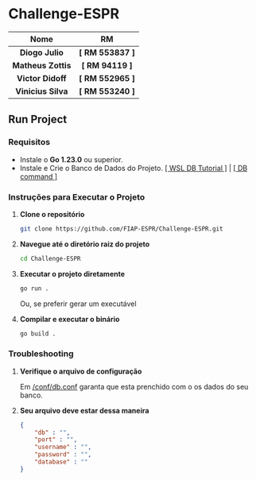 # Challenge-ESPR

|Nome|RM|
|:-:|:-:|
|**Diogo Julio** | **[ RM 553837 ]**|
|**Matheus Zottis** | **[ RM 94119 ]**|
|**Victor Didoff** | **[ RM 552965 ]**|
|**Vinicius Silva** | **[ RM 553240 ]**|

## Run Project

### Requisitos
- Instale o **Go 1.23.0** ou superior.
- Instale e Crie o Banco de Dados do Projeto. [[ WSL DB Tutorial ]](./docs/DataBase.md) | [[ DB command ]](./db/sql/script.sql)

### Instruções para Executar o Projeto

1. **Clone o repositório**
   ```bash
   git clone https://github.com/FIAP-ESPR/Challenge-ESPR.git
   ```

2. **Navegue até o diretório raiz do projeto**
   ```bash
   cd Challenge-ESPR
   ```

3. **Executar o projeto diretamente**
    ```bash
    go run .
    ```

    Ou, se preferir gerar um executável

4. **Compilar e executar o binário**
    ```bash
    go build .
    ```

### Troubleshooting

1. **Verifique o arquivo de configuração**
    
    Em [/conf/db.conf](./conf/db.conf) garanta que esta prenchido com o os dados do seu banco.

2. **Seu arquivo deve estar dessa maneira**
    ```JSON
    {
        "db" : "",
        "port" : "",
        "username" : "",
        "password" : "",
        "database" : ""
    }
    ```